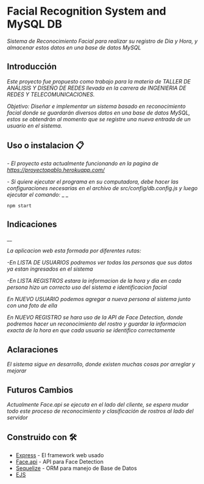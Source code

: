 # Facial Recognition System and MySQL DB

_Sistema de Reconocimiento Facial para realizar su registro de Dia y Hora, y almacenar estos datos en una base de datos MySQL_

## Introducción

_Este proyecto fue propuesto como trabajo para la materia de TALLER DE ANÁLISIS Y DISEÑO DE REDES llevada en la carrera de INGENIERIA DE REDES Y TELECOMUNICACIONES._

_Objetivo: Diseñar e implementar un sistema basado en reconocimiento facial donde se guardarán diversos datos en una base de datos MySQL, estos se obtendrán al momento que se registre una nueva entrada de un usuario en el sistema._

## Uso o instalacion 📋

_- El proyecto esta actualmente funcionando en la pagina de https://proyectopablo.herokuapp.com/_

_- Si quiere ejecutar el programa en su computadora, debe hacer las configuraciones necesarias en el archivo de src/config/db.config.js y luego ejecutar el comando:_
_ _

```
npm start
```

## Indicaciones 

__

_La aplicacion web esta formada por diferentes rutas:_

_-En LISTA DE USUARIOS podremos ver todas las personas que sus datos ya estan ingresados en el sistema_

_-En LISTA REGISTROS estara la informacion de la hora y dia en cada persona hizo un correcto uso del sistema e identificacion facial_

_En NUEVO USUARIO podemos agregar a nueva persona al sistema junto con una foto de ella_

_En NUEVO REGISTRO se hara uso de la API de Face Detection, donde podremos hacer un reconocimiento del rostro y guardar la informacion exacta de la hora en que cada usuario se identifico correctamente_

## Aclaraciones

_El sistema sigue en desarrollo, donde existen muchas cosas por arreglar y mejorar_

## Futuros Cambios

_Actualmente Face.api se ejecuta en el lado del cliente, se espera mudar todo este proceso de reconocimiento y clasificación de rostros al lado del servidor_


## Construido con 🛠️
* [Express](https://expressjs.com/es/) - El framework web usado
* [Face.api](https://justadudewhohacks.github.io/face-api.js/docs/index.html) - API para Face Detection
* [Sequelize](https://sequelize.org/v3/) - ORM para manejo de Base de Datos
* [EJS](https://ejs.co/)
